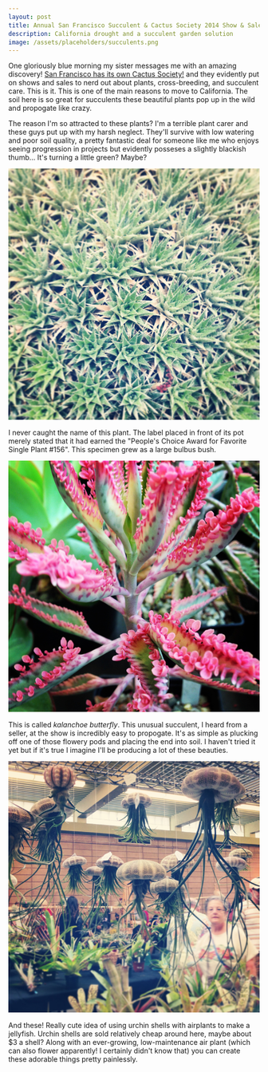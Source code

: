 ```yaml
---
layout: post
title: Annual San Francisco Succulent & Cactus Society 2014 Show & Sale!
description: California drought and a succulent garden solution
image: /assets/placeholders/succulents.png
---
```

One gloriously blue morning my sister messages me with an amazing discovery! <a href="http://www.sfsucculent.org/">San Francisco has its own Cactus Society!</a> and they evidently put on shows and sales to nerd out about plants, cross-breeding, and succulent care. This is it. This is one of the main reasons to move to California. The soil here is so great for succulents these beautiful plants pop up in the wild and propogate like crazy.

The reason I'm so attracted to these plants? I'm a terrible plant carer and these guys put up with my harsh neglect. They'll survive with low watering and poor soil quality, a pretty fantastic deal for someone like me who enjoys seeing progression in projects but evidently posseses a slightly blackish thumb... It's turning a little green? Maybe?

<img class="img-responsive" src="/assets/placeholders/succulentshow1.png" style="width:800px">

I never caught the name of this plant. The label placed in front of its pot merely stated that it had earned the "People's Choice Award for Favorite Single Plant #156". This specimen grew as a large bulbus bush.

<img class="img-responsive" src="/assets/placeholders/succulentshow2.png" style="width:800px">

This is called <i>kalanchoe butterfly</i>. This unusual succulent, I heard from a seller, at the show is incredibly easy to propogate. It's as simple as plucking off one of those flowery pods and placing the end into soil. I haven't tried it yet but if it's true I imagine I'll be producing a lot of these beauties.

<img class="img-responsive" src="/assets/placeholders/succulentshow3.png" style="width:800px">

And these! Really cute idea of using urchin shells with airplants to make a jellyfish. Urchin shells are sold relatively cheap around here, maybe about $3 a shell? Along with an ever-growing, low-maintenance air plant (which can also flower apparently! I certainly didn't know that) you can create these adorable things pretty painlessly.



